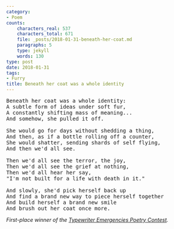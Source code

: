 ```yaml
---
category:
- Poem
counts:
    characters_real: 537
    characters_total: 671
    file: _posts/2018-01-31-beneath-her-coat.md
    paragraphs: 5
    type: jekyll
    words: 130
type: post
date: 2018-01-31
tags:
- Furry
title: Beneath her coat was a whole identity
---
```


<pre class="verse">
Beneath her coat was a whole identity:
A subtle form of ideas under soft fur,
A constantly shifting mass of meaning...
And somehow, she pulled it off.

She would go for days without shedding a thing,
And then, as if a bottle rolling off a counter,
She would shatter, sending shards of self flying,
And then we'd all see.

Then we'd all see the terror, the joy,
Then we'd all see the grief at nothing,
Then we'd all hear her say,
"I'm not built for a life with death in it."

And slowly, she'd pick herself back up
And find a brand new way to piece herself together
And build herself a brand new smile
And brush out her coat once more.
</pre>

*First-place winner of the [Typewriter Emergencies Poetry Contest](https://www.typewriteremergencies.com/single-post/2018/02/13/Beneath-her-coat-was-a-whole-identity---1st-Place-Winner).*
